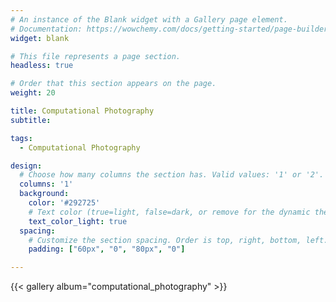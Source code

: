 ```yaml
---
# An instance of the Blank widget with a Gallery page element.
# Documentation: https://wowchemy.com/docs/getting-started/page-builder/
widget: blank

# This file represents a page section.
headless: true

# Order that this section appears on the page.
weight: 20

title: Computational Photography
subtitle:

tags:
  - Computational Photography

design:
  # Choose how many columns the section has. Valid values: '1' or '2'.
  columns: '1'
  background:
    color: '#292725'
    # Text color (true=light, false=dark, or remove for the dynamic theme color). 
    text_color_light: true
  spacing:
    # Customize the section spacing. Order is top, right, bottom, left.
    padding: ["60px", "0", "80px", "0"]

---
```

{{< gallery album="computational_photography" >}}
